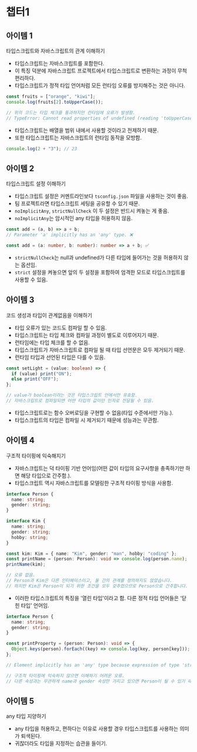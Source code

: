 # 챕터1

## 아이템 1

타입스크립트와 자바스크립트의 관계 이해하기

- 타입스크립트는 자바스크립트를 포함한다.
- 이 특징 덕분에 자바스크립트 프로젝트에서 타입스크립트로 변환하는 과정이 무척 편리하다.
- 타입스크립트가 정적 타입 언어처럼 모든 런타임 오류를 방지해주는 것은 아니다.

```typescript
const fruits = ["orange", "kiwi"];
console.log(fruits[2].toUpperCase());

// 위의 코드는 타입 체크를 통과하지만 런타임에 오류가 발생함.
// TypeError: Cannot read properties of undefined (reading 'toUpperCase')
```

- 타입스크립트는 배열을 범위 내에서 사용할 것이라고 전제하기 때문.
- 또한 타입스크립트는 자바스크립트의 런타임 동작을 모방함.

```typescript
console.log(2 + "3"); // 23
```

## 아이템 2

타입스크립트 설정 이해하기

- 타입스크립트 설정은 커멘트라인보다 `tsconfig.json` 파일을 사용하는 것이 좋음.
- 팀 프로젝트라면 타입스크립트 세팅을 공유할 수 있기 때문.
- `noImplicitAny`, `strictNullCheck` 이 두 설정은 반드시 켜놓는 게 좋음.
- `noImplicitAny`는 암시적인 any 타입을 허용하지 않음.

```typescript
const add = (a, b) => a + b;
// Parameter 'a' implicitly has an 'any' type. ❌

const add = (a: number, b: number): number => a + b; ✅
```

- `strictNullCheck`는 null과 undefined가 다른 타입에 들어가는 것을 허용하지 않는 옵션임.
- `strict` 설정을 켜놓으면 앞의 두 설정을 포함하여 엄격한 모드로 타입스크립트를 사용할 수 있음.

## 아이템 3

코드 생성과 타입이 관계없음을 이해하기

- 타입 오류가 있는 코드도 컴파일 할 수 있음.
- 타입스크립트는 타입 체크와 컴파일 과정이 별도로 이루어지기 때문.
- 런타임에는 타입 체크를 할 수 없음.
- 타입스크립트가 자바스크립트로 컴파일 될 때 타입 선언문은 모두 제거되기 때문.
- 런타임 타입과 선언된 타입은 다를 수 있음.

```typescript
const setLight = (value: boolean) => {
  if (value) print("ON");
  else print("OFF");
};

// value가 boolean이라는 것은 타입스크립트 안에서만 유효함.
// 자바스크립트로 컴파일되면 어떤 타입의 값이던 인자로 전달될 수 있음.
```

- 타입스크립트로는 함수 오버로딩을 구현할 수 없음(타입 수준에서만 가능.).
- 타입스크립트의 타입은 컴파일 시 제거되기 때문에 성능과는 무관함.

## 아이템 4

구조적 타이핑에 익숙해지기

- 자바스크립트는 덕 타이핑 기반 언어임(어떤 값이 타입의 요구사항을 충족하기만 하면 해당 타입으로 간주함.).
- 타입스크립트 역시 자바스크립트를 모델링한 구조적 타이핑 방식을 사용함.

```typescript
interface Person {
  name: string;
  gender: string;
}

interface Kim {
  name: string;
  gender: string;
  hobby: string;
}

const kim: Kim = { name: "Kim", gender: "man", hobby: "coding" };
const printName = (person: Person): void => console.log(person.name);
printName(kim);

// 오류 없음.
// Person과 Kim은 다른 인터페이스이고, 둘 간의 관계를 정의하지도 않았습니다.
// 하지만 Kim은 Person이 되기 위한 조건을 모두 갖추었으므로 Person으로 간주합니다.
```

- 이러한 타입스크립트의 특징을 '열린 타입'이라고 함. 다른 정적 타입 언어들은 '닫힌 타입' 언어임.

```typescript
interface Person {
  name: string;
  gender: string;
}

const printProperty = (person: Person): void => {
  Object.keys(person).forEach((key) => console.log(key, person[key]));
};

// Element implicitly has an 'any' type because expression of type 'string' can't be used to index type 'Person'.

// 구조적 타이핑에 익숙하지 않으면 이해하기 어려운 오류.
// 다른 속성과는 무관하게 name과 gender 속성만 가지고 있으면 Person이 될 수 있기 때문에 타입 체커는 person[key]의 타입을 추론할 수 없어 any로 판단했다.
```

## 아이템 5

any 타입 지양하기

- any 타입을 허용하고, 편하다는 이유로 사용할 경우 타입스크립트를 사용하는 의미가 퇴색된다.
- 귀찮더라도 타입을 지정하는 습관을 들이기.
